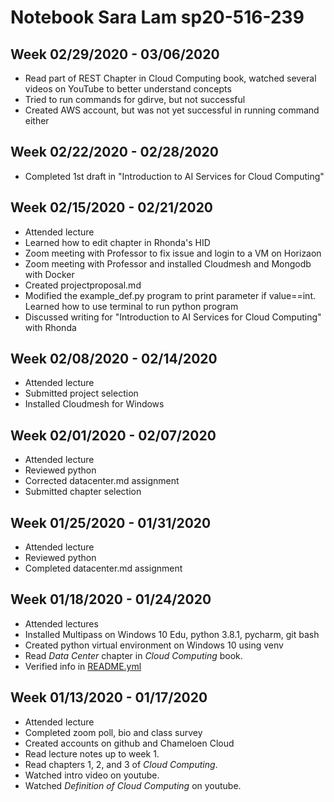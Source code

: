 # Notebook Sara Lam sp20-516-239


## Week 02/29/2020 - 03/06/2020

* Read part of REST Chapter in Cloud Computing book, watched several videos on YouTube to better understand concepts
* Tried to run commands for gdirve, but not successful
* Created AWS account, but was not yet successful in running command either

## Week 02/22/2020 - 02/28/2020

* Completed 1st draft in "Introduction to AI Services for Cloud Computing"

## Week 02/15/2020 - 02/21/2020

* Attended lecture
* Learned how to edit chapter in Rhonda's HID
* Zoom meeting with Professor to fix issue and login to a VM on Horizaon
* Zoom meeting with Professor and installed Cloudmesh and Mongodb with Docker
* Created projectproposal.md
* Modified the example_def.py program to print parameter if value==int.  Learned how to use terminal to run python program
* Discussed writing for "Introduction to AI Services for Cloud Computing" with Rhonda

## Week 02/08/2020 - 02/14/2020

* Attended lecture
* Submitted project selection
* Installed Cloudmesh for Windows

## Week 02/01/2020 - 02/07/2020

* Attended lecture
* Reviewed python
* Corrected datacenter.md assignment
* Submitted chapter selection

## Week 01/25/2020 - 01/31/2020

* Attended lecture
* Reviewed python
* Completed datacenter.md assignment

## Week 01/18/2020 - 01/24/2020

* Attended lectures
* Installed Multipass on Windows 10 Edu, python 3.8.1, pycharm, git bash
* Created python virtual environment on Windows 10 using venv
* Read *Data Center*  chapter in *Cloud Computing* book.
* Verified info in [README.yml](./README.yml)

## Week 01/13/2020 - 01/17/2020

* Attended lecture
* Completed zoom poll, bio and class survey
* Created accounts on github and Chameloen Cloud
* Read lecture notes up to week 1.
* Read chapters 1, 2, and 3 of *Cloud Computing*. 
* Watched intro video on youtube.
* Watched *Definition of Cloud Computing* on youtube.
